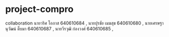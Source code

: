 # project-compro
collaboration
นายวริศ โอภาส 640610684 ,
นายปุรชัย เมฆสุข 640610680 ,
นายเศรษฐานุวัฒน์ ติ๊บมา 640610687 ,
นายวีรวุฒิ ก๋องวงศ์ 640610685 ,
